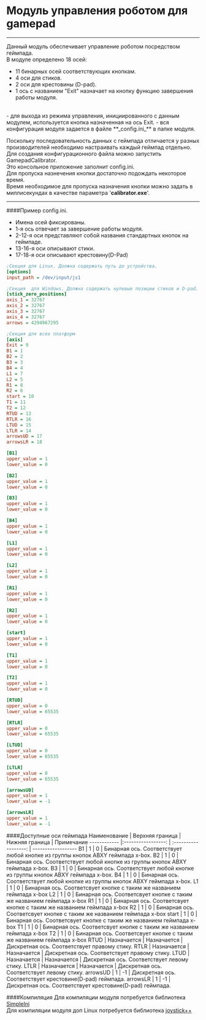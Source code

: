 
# Модуль управления роботом для gamepad
-----------------------------

Данный модуль обеспечивает управление роботом посредством геймпада.<br>
В модуле определено 18 осей:<br>
- 11 бинарных осей соответствующих кнопкам.<br>
- 4 оси для стиков.<br>
- 2 оси для крестовины (D-pad).<br>
- 1 ось с названием "Exit" назначает на кнопку функцию завершения работы модуля.<br> 
<br> 
- для выхода из режима управления, инициированного с данным модулем, используется кнопка назначенная на ось Exit.
- вся конфигурация модуля задается в файле **_config.ini_** в папке модуля.

Поскольку последовательность данных с геймпада отличается у разных производителей необходимо настраивать каждый геймпад отдельно.<br>
Для создания конфигурационного файла можно запустить GamepadCalibrator.<br>
Это консольное приложение заполнит config.ini.<br> 
Для пропуска назнечения кнопки достаточно подождать некоторое время.<br>
Время необходимое для пропуска назначения кнопки можно задать в миллисекундах в качестве параметра '**calibrator.exe**'.<br>

-----------------------------
####Пример config.ini. 
- Имена осей фиксированы.
- 1-я ось отвечает за завершение работы модуля.
- 2-12-я оси представляют собой названия стандартных кнопок на геймпаде.
- 13-16-я оси описывают стики.
- 17-18-я оси описывают крестовину(D-Pad)

```ini
;Секция для Linux. Должна содержать путь до устройства.
[options]
input_path = /dev/input/js1

;Секция  для Windows. Должна содержать нулевые позиции стиков и D-pad.
[stick_zero_positions]
axis_1 = 32767
axis_2 = 32767
axis_3 = 32767
axis_4 = 32767
arrows = 4294967295

;Секция для всех платформ
[axis]
Exit = 9
B1 = 1
B2 = 2
B3 = 3
B4 = 4
L1 = 7
L2 = 5
R1 = 8
R2 = 6
start = 10
T1 = 11
T2 = 12
RTUD = 13
RTLR = 16
LTUD = 15
LTLR = 14
arrowsUD = 17
arrowsLR = 18

[B1]
upper_value = 1
lower_value = 0

[B2]
upper_value = 1
lower_value = 0

[B3]
upper_value = 1
lower_value = 0

[B4]
upper_value = 1
lower_value = 0

[L1]
upper_value = 1
lower_value = 0

[L2]
upper_value = 1
lower_value = 0

[R1]
upper_value = 1
lower_value = 0

[R2]
upper_value = 1
lower_value = 0

[start]
upper_value = 1
lower_value = 0

[T1]
upper_value = 1
lower_value = 0

[T2]
upper_value = 1
lower_value = 0

[RTUD]
upper_value = 0
lower_value = 65535

[RTLR]
upper_value = 0
lower_value = 65535

[LTUD]
upper_value = 0
lower_value = 65535

[LTLR]
upper_value = 0
lower_value = 65535

[arrowsUD]
upper_value = 1
lower_value = -1

[arrowsLR]
upper_value = 1
lower_value = -1

```

####Доступные оси геймпада
Наименование  | Верхняя граница  | Нижняя граница  | Примечание
------------  |:-----------------: | :------------------: | ------------------
B1  |  1  |  0  |  Бинарная ось. Соответствует любой кнопке из группы кнопок ABXY геймпада x-box. 
B2  |  1  |  0  |  Бинарная ось. Соответствует любой кнопке из группы кнопок ABXY геймпада x-box. 
B3  |  1  |  0  |  Бинарная ось. Соответствует любой кнопке из группы кнопок ABXY геймпада x-box.
B4  |  1  |  0  |  Бинарная ось. Соответствует любой кнопке из группы кнопок ABXY геймпада x-box.
L1  |  1  |  0  |  Бинарная ось. Соответсвует кнопке с таким же названием геймпада x-box 
L2  |  1  |  0  |  Бинарная ось. Соответсвует кнопке с таким же названием геймпада x-box
R1  |  1  |  0  |  Бинарная ось. Соответсвует кнопке с таким же названием геймпада x-box
R2  |  1  |  0  |  Бинарная ось. Соответсвует кнопке с таким же названием геймпада x-box
start  |  1  |  0  |  Бинарная ось. Соответсвует кнопке с таким же названием геймпада x-box
T1  |  1  |  0  |  Бинарная ось. Соответсвует кнопке с таким же названием геймпада x-box
T2  |  1  |  0  |  Бинарная ось. Соответсвует кнопке с таким же названием геймпада x-box
RTUD  | Назначается  |  Назначается  |  Дискретная ось. Соответствует правому стику.
RTLR  | Назначается  |  Назначается  |  Дискретная ось. Соответствует правому стику.
LTUD  | Назначается  |  Назначается  |  Дискретная ось. Соответствует левому стику.
LTLR  | Назначается  |  Назначается  |  Дискретная ось. Соответствует левому стику.
arrowsUD  |  1  |  -1  |  Дискретная ось. Соответствует крестовине(D-pad) геймпада.
arrowsLR  |  1  |  -1  |  Дискретная ось. Соответствует крестовине(D-pad) геймпада.

####Компиляция
Для компиляции модуля потребуется библиотека [SimpleIni](https://github.com/brofield/simpleini)<br>
Для компиляции модуля доп Linux потребуется библиотека [joystick++](https://github.com/drewnoakes/joystick)<br>